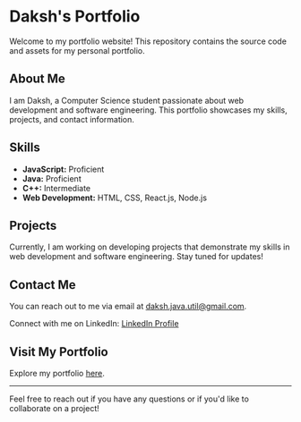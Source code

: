 # Daksh's Portfolio

Welcome to my portfolio website! This repository contains the source code and assets for my personal portfolio.

## About Me

I am Daksh, a Computer Science student passionate about web development and software engineering. This portfolio showcases my skills, projects, and contact information.

## Skills

- **JavaScript:** Proficient
- **Java:** Proficient
- **C++:** Intermediate
- **Web Development:** HTML, CSS, React.js, Node.js

## Projects

Currently, I am working on developing projects that demonstrate my skills in web development and software engineering. Stay tuned for updates!

## Contact Me

You can reach out to me via email at [daksh.java.util@gmail.com](mailto:daksh.java.util@gmail.com).

Connect with me on LinkedIn: [LinkedIn Profile](https://www.linkedin.com/in/daksh-pushpad-0aa657288/)

## Visit My Portfolio

Explore my portfolio [here](https://gitdaksh-portfolio.netlify.app/).

---

Feel free to reach out if you have any questions or if you'd like to collaborate on a project!
